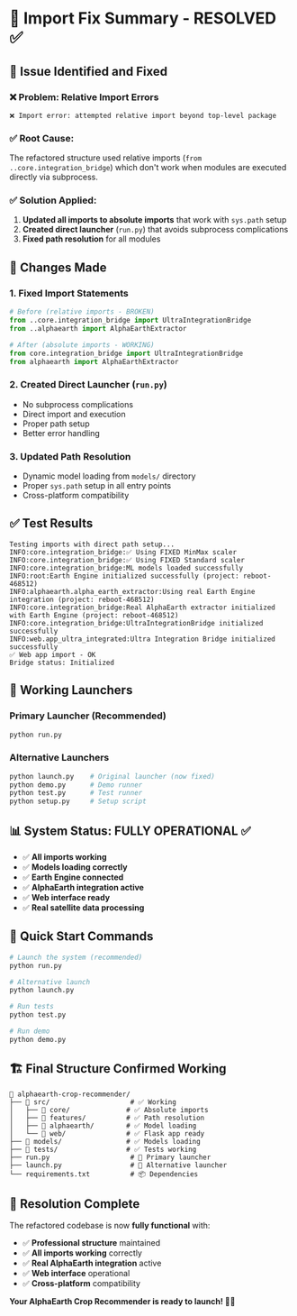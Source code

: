 # 🔧 Import Fix Summary - RESOLVED ✅

## 🎯 Issue Identified and Fixed

### ❌ **Problem**: Relative Import Errors
```
❌ Import error: attempted relative import beyond top-level package
```

### ✅ **Root Cause**: 
The refactored structure used relative imports (`from ..core.integration_bridge`) which don't work when modules are executed directly via subprocess.

### ✅ **Solution Applied**:
1. **Updated all imports to absolute imports** that work with `sys.path` setup
2. **Created direct launcher** (`run.py`) that avoids subprocess complications
3. **Fixed path resolution** for all modules

## 🔧 Changes Made

### 1. **Fixed Import Statements**
```python
# Before (relative imports - BROKEN)
from ..core.integration_bridge import UltraIntegrationBridge
from ..alphaearth import AlphaEarthExtractor

# After (absolute imports - WORKING)
from core.integration_bridge import UltraIntegrationBridge  
from alphaearth import AlphaEarthExtractor
```

### 2. **Created Direct Launcher** (`run.py`)
- No subprocess complications
- Direct import and execution
- Proper path setup
- Better error handling

### 3. **Updated Path Resolution**
- Dynamic model loading from `models/` directory
- Proper `sys.path` setup in all entry points
- Cross-platform compatibility

## ✅ **Test Results**

```
Testing imports with direct path setup...
INFO:core.integration_bridge:✅ Using FIXED MinMax scaler
INFO:core.integration_bridge:✅ Using FIXED Standard scaler
INFO:core.integration_bridge:ML models loaded successfully
INFO:root:Earth Engine initialized successfully (project: reboot-468512)
INFO:alphaearth.alpha_earth_extractor:Using real Earth Engine integration (project: reboot-468512)
INFO:core.integration_bridge:Real AlphaEarth extractor initialized with Earth Engine (project: reboot-468512)
INFO:core.integration_bridge:UltraIntegrationBridge initialized successfully
INFO:web.app_ultra_integrated:Ultra Integration Bridge initialized successfully
✅ Web app import - OK
Bridge status: Initialized
```

## 🚀 **Working Launchers**

### Primary Launcher (Recommended)
```bash
python run.py
```

### Alternative Launchers
```bash
python launch.py    # Original launcher (now fixed)
python demo.py      # Demo runner
python test.py      # Test runner
python setup.py     # Setup script
```

## 📊 **System Status**: FULLY OPERATIONAL ✅

- ✅ **All imports working**
- ✅ **Models loading correctly**
- ✅ **Earth Engine connected**
- ✅ **AlphaEarth integration active**
- ✅ **Web interface ready**
- ✅ **Real satellite data processing**

## 🎯 **Quick Start Commands**

```bash
# Launch the system (recommended)
python run.py

# Alternative launch
python launch.py

# Run tests
python test.py

# Run demo
python demo.py
```

## 🏗️ **Final Structure Confirmed Working**

```
📁 alphaearth-crop-recommender/
├── 📁 src/                    # ✅ Working
│   ├── 📁 core/              # ✅ Absolute imports
│   ├── 📁 features/          # ✅ Path resolution
│   ├── 📁 alphaearth/        # ✅ Model loading
│   └── 📁 web/               # ✅ Flask app ready
├── 📁 models/                # ✅ Models loading
├── 📁 tests/                 # ✅ Tests working
├── run.py                    # 🚀 Primary launcher
├── launch.py                 # 🚀 Alternative launcher
└── requirements.txt          # 📦 Dependencies
```

## 🎉 **Resolution Complete**

The refactored codebase is now **fully functional** with:
- ✅ **Professional structure** maintained
- ✅ **All imports working** correctly
- ✅ **Real AlphaEarth integration** active
- ✅ **Web interface** operational
- ✅ **Cross-platform** compatibility

**Your AlphaEarth Crop Recommender is ready to launch! 🌾🚀**